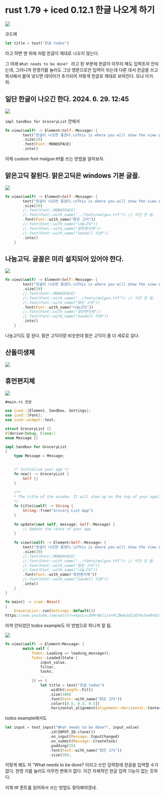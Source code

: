 # rust 1.79 + iced 0.12.1 한글 나오게 하기

![](img/20241201152716.png)

코드에

```rust
let title = text("한글 todos")
```

라고 하면 맨 위에 처럼 한글이 제대로 나오지 않는다.

그 아래 `What needs to be done? ` 라고 된 부분에 한글이 아무리 해도 입력조차 안되는데, 그러니까 한영키를 눌러도 그냥 영문으로만 입력이 되는데 다른 데서 한글을 쓰고 복사해서 붙여 넣으면 데이터가 추가되어 저렇게 한글로 제대로 보여진다. 모냐 이거. 하.


## 일단 한글이 나오긴 한다. 2024. 6. 29. 12:45

![](img/20241201152736.png)

`impl Sandbox for GroceryList` 안에서

```rust
fn view(&self) -> Element<Self::Message> {
		text("한글이 나오면 좋겠다.\nThis is where you will show the view of your app")
        .size(20)
        .font(Font::MONOSPACE)        
		.into()
```

이제 custom font malgun.ttf를 쓰는 방법을 알아보자. 

## 맑은고딕 잘된다. 맑은고딕은 windows 기본 글꼴.
![](img/20241201152750.png)

```rust
fn view(&self) -> Element<Self::Message> {
		text("한글이 나오면 좋겠다.\nThis is where you will show the view of your app")
        .size(20)
        //.font(Font::MONOSPACE)        
        //.font(Font::with_name("../fonts/malgun.ttf")) // 이건 안 됨.
        .font(Font::with_name("맑은 고딕"))
        //.font(Font::with_name("나눔고딕"))
        //.font(Font::with_name("휴먼편지체"))
        //.font(Font::with_name("Sandoll 미생"))        
		.into()
	}
```



## 나눔고딕. 글꼴은 미리 설치되어 있어야 한다.
![](img/20241201152803.png)

```rust
fn view(&self) -> Element<Self::Message> {
		text("한글이 나오면 좋겠다.\nThis is where you will show the view of your app")
        .size(20)
        //.font(Font::MONOSPACE)        
        //.font(Font::with_name("../fonts/malgun.ttf")) // 이건 안 됨.
        //.font(Font::with_name("맑은 고딕"))
        .font(Font::with_name("나눔고딕"))
        //.font(Font::with_name("휴먼편지체"))
        //.font(Font::with_name("Sandoll 미생"))        
		.into()
	}
```

나눔고딕도 잘 된다.
맑은 고딕이랑 비슷한데 맑은 고딕이 좀 더 세로로 길다.

## 산돌미생체
![](img/20241201152819.png)

## 휴먼편지체
![](img/20241201152827.png)

```rust
#main.rs 전문

use iced::{Element, Sandbox, Settings};
use iced::{Font};
use iced::widget::text;

struct GroceryList {}
#[derive(Debug, Clone)]
enum Message {}

impl Sandbox for GroceryList 
{
	type Message = Message;

    	
	/* Initialize your app */
	fn new() -> GroceryList {
		Self {}
	}
	
	/**
	* The title of the window. It will show up on the top of your application window.
	*/
	fn title(&self) -> String {
		String::from("Grocery List App")
	}
	
	fn update(&mut self, message: Self::Message) {
		// Update the state of your app
	}
	
	fn view(&self) -> Element<Self::Message> {
		text("한글이 나오면 좋겠다.\nThis is where you will show the view of your app")
        .size(20)
        //.font(Font::MONOSPACE)        
        //.font(Font::with_name("../fonts/malgun.ttf")) // 이건 안 됨.
        //.font(Font::with_name("맑은 고딕"))
        //.font(Font::with_name("나눔고딕"))
        .font(Font::with_name("휴먼편지체"))
        //.font(Font::with_name("Sandoll 미생"))        
		.into()
	}
}

fn main() -> iced::Result 
{
	GroceryList::run(Settings::default())    
https://www.youtube.com/watch?v=epsLvcdXMr8&list=PLZWdwSd12Q74o3ne0nUztVeUr9JDJIbSL&index=6&pp=iAQB}
```

아까 안되었던 todos example도 이 방법으로 하니까 잘 됨.

![](img/20241201152844.png)

```rust
fn view(&self) -> Element<Message> {
        match self {
            Todos::Loading => loading_message(),
            Todos::Loaded(State {
                input_value,
                filter,
                tasks,
                ..
            }) => {
                let title = text("한글 todos")
                    .width(Length::Fill)
                    .size(100)
                    .font(Font::with_name("맑은 고딕"))
                    .color([0.5, 0.5, 0.5])
                    .horizontal_alignment(alignment::Horizontal::Center);
```
				
todos example에서도

```rust
let input = text_input("What needs to be done?", input_value)
                    .id(INPUT_ID.clone())
                    .on_input(Message::InputChanged)
                    .on_submit(Message::CreateTask)
                    .padding(15)
                    .font(Font::with_name("맑은 고딕"))
                    .size(30);
```

이렇게 해도 저 "What needs to be done? 이라고 쓰인 입력창에 한글을 입력할 수가 없다. 한영 키를 눌러도 아무런 변화가 없다. 이건 자체적인 한글 입력 기능이 없는 듯하다.


이제 ttf 폰트를 읽어와서 쓰는 방법도 찾아봐야겠네.
